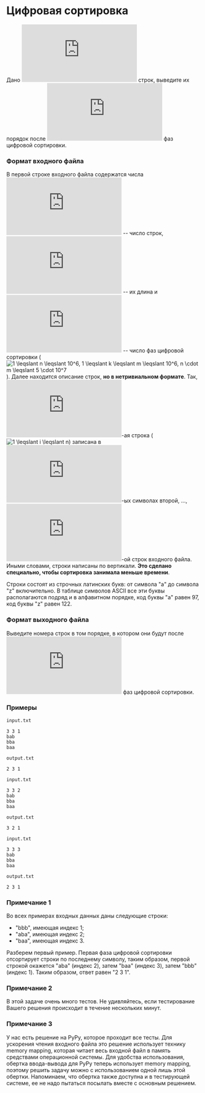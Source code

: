 # Цифровая сортировка

Дано ![n](https://latex.codecogs.com/svg.latex?n) строк, выведите их порядок после ![k](https://latex.codecogs.com/svg.latex?k) фаз цифровой сортировки.

### Формат входного файла

В первой строке входного файла содержатся числа ![n](https://latex.codecogs.com/svg.latex?n) -- число строк, ![m](https://latex.codecogs.com/svg.latex?m) -- их длина и ![k](https://latex.codecogs.com/svg.latex?k) -- число фаз цифровой сортировки (![1 \leqslant n \leqslant 10^6, 1 \leqslant k \leqslant m \leqslant 10^6, n \cdot m \leqslant 5 \cdot 10^7](https://latex.codecogs.com/svg.latex?1%20\leqslant%20n%20\leqslant%2010^6,1%20\leqslant%20k%20\leqslant%20m%20\leqslant%2010^6,n%20\cdot%20m%20\leqslant%205%20\cdot%2010^7)).  Далее находится описание строк, **но в нетривиальном формате**.  Так, ![i](https://latex.codecogs.com/svg.latex?i)-ая строка (![1 \leqslant i \leqslant n](https://latex.codecogs.com/svg.latex?1%20\leqslant%20i%20\leqslant%20n)) записана в ![i](https://latex.codecogs.com/svg.latex?i)-ых символах второй, ..., ![(m + 1)](https://latex.codecogs.com/svg.latex?(m%20+%201))-ой строк входного файла. Иными словами, строки написаны по вертикали.  **Это сделано специально, чтобы сортировка занимала меньше времени**.

Строки состоят из строчных латинских букв: от символа "a" до символа "z" включительно.  В таблице символов ASCII все эти буквы располагаются подряд и в алфавитном порядке, код буквы "a" равен 97, код буквы "z" равен 122.

### Формат выходного файла

Выведите номера строк в том порядке, в котором они будут после ![k](https://latex.codecogs.com/svg.latex?k) фаз цифровой сортировки.

### Примеры

`input.txt`
```
3 3 1
bab
bba
baa
```

`output.txt`
```
2 3 1
```

`input.txt`
```
3 3 2
bab
bba
baa
```

`output.txt`
```
3 2 1
```

`input.txt`
```
3 3 3
bab
bba
baa
```

`output.txt`
```
2 3 1
```

### Примечание 1

Во всех примерах входных данных даны следующие строки:

- "bbb", имеющая индекс 1;
- "aba", имеющая индекс 2;
- "baa", имеющая индекс 3.

Разберем первый пример.  Первая фаза цифровой сортировки отсортирует строки по последнему символу, таким образом, первой строкой окажется "aba" (индекс 2), затем "baa" (индекс 3), затем "bbb" (индекс 1).  Таким образом, ответ равен "2 3 1".

### Примечание 2

В этой задаче очень много тестов.  Не удивляйтесь, если тестирование Вашего решения происходит в течение нескольких минут.

### Примечание 3

У нас есть решение на PyPy, которое проходит все тесты.  Для ускорения чтения входного файла это решение использует технику memory mapping, которая читает весь входной файл в память средствами операционной системы.  Для удобства использования, обертка ввода-вывода для PyPy теперь использует memory mapping, поэтому решить задачу можно с использованием одной лишь этой обертки.  Напоминаем, что обертка также доступна и в тестирующей системе, ее не надо пытаться посылать вместе с основным решением.

